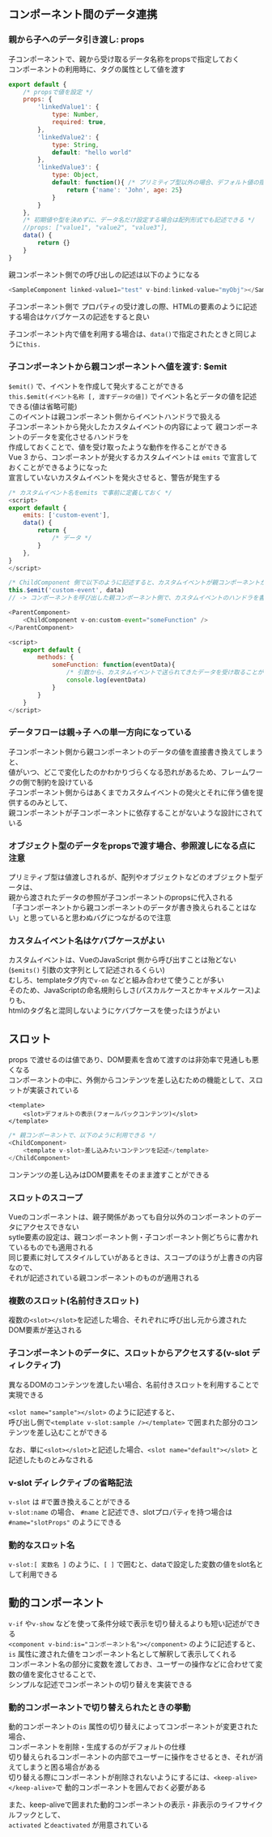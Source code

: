 ## コンポーネント間のデータ連携

### 親から子へのデータ引き渡し: props
子コンポーネントで、親から受け取るデータ名称をpropsで指定しておく  
コンポーネントの利用時に、タグの属性として値を渡す  

~~~JavaScript
export default {
	/* propsで値を設定 */
	props: {
		'linkedValue1': {
			type: Number,
			required: true,
		},
		'linkedValue2': {
			type: String,
			default: "hello world"
		},
		'linkedValue3': {
			type: Object,
			default: function(){ /* プリミティブ型以外の場合、デフォルト値の指定は関数の返り値として設定する */
				return {'name': 'John', age: 25}
			}
		}
	},
	/* 初期値や型を決めずに、データ名だけ設定する場合は配列形式でも記述できる */
	//props: ["value1", "value2", "value3"],
	data() {
		return {}
	}
}
~~~

親コンポーネント側での呼び出しの記述は以下のようになる  
~~~JavaScript
<SampleComponent linked-value1="test" v-bind:linked-value="myObj"></SampleComponent>
~~~

子コンポーネント側で
プロパティの受け渡しの際、HTMLの要素のように記述する場合はケバブケースの記述をすると良い  

子コンポーネント内で値を利用する場合は、`data()`で指定されたときと同じように`this.`

### 子コンポーネントから親コンポーネントへ値を渡す: $emit
`$emit()` で、イベントを作成して発火することができる  
`this.$emit(イベント名称 [, 渡すデータの値])` でイベント名とデータの値を記述できる(値は省略可能)  
このイベントは親コンポーネント側からイベントハンドラで扱える  
子コンポーネントから発火したカスタムイベントの内容によって  親コンポーネントのデータを変化させるハンドラを  
作成しておくことで、値を受け取ったような動作を作ることができる  
Vue 3 から、コンポーネントが発火するカスタムイベントは `emits` で宣言しておくことができるようになった  
宣言していないカスタムイベントを発火させると、警告が発生する  

~~~JavaScript
/* カスタムイベント名をemits で事前に定義しておく */
<script>
export default {
	emits: ['custom-event'],
	data() {
		return {
			/* データ */
		}
	},
}
</script>

/* ChildComponent 側で以下のように記述すると、カスタムイベントが親コンポーネントからも検出される */
this.$emit('custom-event', data)
// -> コンポーネントを呼び出した親コンポーネント側で、カスタムイベントのハンドラを書ける
~~~

~~~JavaScript
<ParentComponent>
	<ChildComponent v-on:custom-event="someFunction" />
</ParentComponent>

<script>
	export default {
		methods: {
			someFunction: function(eventData){
				/* 引数から、カスタムイベントで送られてきたデータを受け取ることができる */
				console.log(eventData)
			}
		}
	}
</script>
~~~

### データフローは親→子 への単一方向になっている
子コンポーネント側から親コンポーネントのデータの値を直接書き換えてしまうと、  
値がいつ、どこで変化したのかわかりづらくなる恐れがあるため、フレームワークの側で制約を設けている  
子コンポーネント側からはあくまでカスタムイベントの発火とそれに伴う値を提供するのみとして、  
親コンポーネントが子コンポーネントに依存することがないような設計にされている

### オブジェクト型のデータをpropsで渡す場合、参照渡しになる点に注意
プリミティブ型は値渡しされるが、配列やオブジェクトなどのオブジェクト型データは、  
親から渡されたデータの参照が子コンポーネントのpropsに代入される  
「子コンポーネントから親コンポーネントのデータが書き換えられることはない」と思っていると思わぬバグにつながるので注意

### カスタムイベント名はケバブケースがよい
カスタムイベントは、VueのJavaScript 側から呼び出すことは殆どない(`$emits()` 引数の文字列として記述されるくらい)  
むしろ、templateタグ内で`v-on` などと組み合わせて使うことが多い  
そのため、JavaScriptの命名規則らしさ(パスカルケースとかキャメルケース)よりも、  
htmlのタグ名と混同しないようにケバブケースを使ったほうがよい  

## スロット
props で渡せるのは値であり、DOM要素を含めて渡すのは非効率で見通しも悪くなる  
コンポーネントの中に、外側からコンテンツを差し込むための機能として、スロットが実装されている

~~~JavaScirpt
<template>
	<slot>デフォルトの表示(フォールバックコンテンツ)</slot>
</template>
~~~

~~~JavaScript
/* 親コンポーネントで、以下のように利用できる */
<ChildComponent>
	<template v-slot>差し込みたいコンテンツを記述</template>
</ChildComponent>
~~~
コンテンツの差し込みはDOM要素をそのまま渡すことができる

### スロットのスコープ
Vueのコンポーネントは、親子関係があっても自分以外のコンポーネントのデータにアクセスできない  
sytle要素の設定は、親コンポーネント側・子コンポーネント側どちらに書かれているものでも適用される  
同じ要素に対してスタイルしていがあるときは、スコープのほうが上書きの内容なので、  
それが記述されている親コンポーネントのものが適用される  

### 複数のスロット(名前付きスロット)
複数の`<slot></slot>`を記述した場合、それぞれに呼び出し元から渡されたDOM要素が差込される  

### 子コンポーネントのデータに、スロットからアクセスする(v-slot ディレクティブ)
異なるDOMのコンテンツを渡したい場合、名前付きスロットを利用することで実現できる  

`<slot name="sample"></slot>` のように記述すると、  
呼び出し側で`<template v-slot:sample /></template>` で囲まれた部分のコンテンツを差し込むことができる  

なお、単に`<slot></slot>`と記述した場合、`<slot name="default"></slot>` と記述したものとみなされる  

### v-slot ディレクティブの省略記法
`v-slot` は #で置き換えることができる  
`v-slot:name` の場合、 `#name` と記述でき、slotプロパティを持つ場合は`#name="slotProps"` のようにできる  

### 動的なスロット名
`v-slot:[ 変数名 ]` のように、`[ ]` で囲むと、dataで設定した変数の値をslot名として利用できる  

## 動的コンポーネント
`v-if` や`v-show` などを使って条件分岐で表示を切り替えるよりも短い記述ができる  
`<component v-bind:is="コンポーネント名"></component>` のように記述すると、  
`is` 属性に渡された値をコンポーネント名として解釈して表示してくれる  
コンポーネント名の部分に変数を渡しておき、ユーザーの操作などに合わせて変数の値を変化させることで、  
シンプルな記述でコンポーネントの切り替えを実装できる

### 動的コンポーネントで切り替えられたときの挙動
動的コンポーネントの`is` 属性の切り替えによってコンポーネントが変更された場合、  
コンポーネントを削除・生成するのがデフォルトの仕様  
切り替えられるコンポーネントの内部でユーザーに操作をさせるとき、それが消えてしまうと困る場合がある  
切り替える際にコンポーネントが削除されないようにするには、`<keep-alive></keep-alive>`で 
動的コンポーネントを囲んでおく必要がある  

また、keep-aliveで囲まれた動的コンポーネントの表示・非表示のライフサイクルフックとして、  
`activated` と`deactivated` が用意されている

 